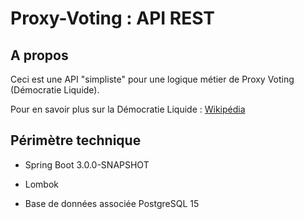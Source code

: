 # Proxy-Voting : API REST

## A propos 

Ceci est une API "simpliste" pour une logique métier de Proxy Voting (Démocratie Liquide).

Pour en savoir plus sur la Démocratie Liquide : [Wikipédia](https://fr.wikipedia.org/wiki/D%C3%A9mocratie_liquide)

## Périmètre technique

- Spring Boot 3.0.0-SNAPSHOT
- Lombok

- Base de données associée PostgreSQL 15